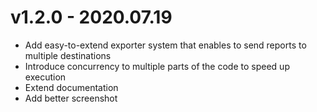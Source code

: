 # v1.2.0 - 2020.07.19
- Add easy-to-extend exporter system that enables to send reports to multiple destinations
- Introduce concurrency to multiple parts of the code to speed up execution
- Extend documentation
- Add better screenshot